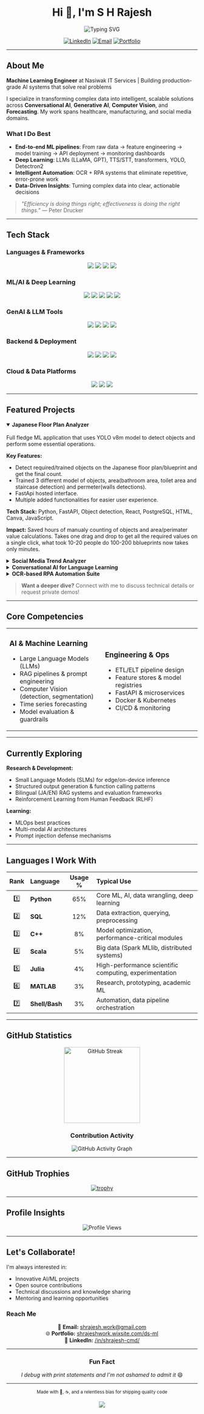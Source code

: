 <!-- Enhanced Profile README for @Github-Rajesh -->

<div align="center">

# Hi 👋, I'm S H Rajesh

<img src="https://readme-typing-svg.demolab.com?font=Fira+Code&size=24&duration=3000&pause=500&color=FF00D4&center=true&vCenter=true&width=600&lines=Machine+Learning+Engineer;GenAI+%26+LLM+Specialist;Computer+Vision+Developer;Building+AI+that+Ships" alt="Typing SVG" />

[![LinkedIn](https://img.shields.io/badge/LinkedIn-S.H.Rajesh-0077B5?style=for-the-badge&logo=linkedin&logoColor=white)](https://www.linkedin.com/in/shrajesh-cmd/)
[![Email](https://img.shields.io/badge/Email-shrajesh.work%40gmail.com-D14836?style=for-the-badge&logo=gmail&logoColor=white)](mailto:shrajesh.work@gmail.com)
[![Portfolio](https://img.shields.io/badge/Portfolio-Visit%20Now-FF00D4?style=for-the-badge&logo=google-chrome&logoColor=white)](https://shrajeshwork.wixsite.com/ds-ml)

</div>

---

## About Me

**Machine Learning Engineer** at Nasiwak IT Services | Building production-grade AI systems that solve real problems

I specialize in transforming complex data into intelligent, scalable solutions across **Conversational AI**, **Generative AI**, **Computer Vision**, and **Forecasting**. My work spans healthcare, manufacturing, and social media domains.

### What I Do Best
- **End-to-end ML pipelines**: From raw data → feature engineering → model training → API deployment → monitoring dashboards
- **Deep Learning**: LLMs (LLaMA, GPT), TTS/STT, transformers, YOLO, Detectron2
- **Intelligent Automation**: OCR + RPA systems that eliminate repetitive, error-prone work
- **Data-Driven Insights**: Turning complex data into clear, actionable decisions

> *"Efficiency is doing things right; effectiveness is doing the right things."* — Peter Drucker

---

## Tech Stack

### Languages & Frameworks
<p align="center">
  <img src="https://img.shields.io/badge/Python-3776AB?style=for-the-badge&logo=python&logoColor=white"/>
  <img src="https://img.shields.io/badge/PySpark-E25A1C?style=for-the-badge&logo=apache-spark&logoColor=white"/>
  <img src="https://img.shields.io/badge/SQL-4479A1?style=for-the-badge&logo=postgresql&logoColor=white"/>
  <img src="https://img.shields.io/badge/JavaScript-F7DF1E?style=for-the-badge&logo=javascript&logoColor=black"/>
</p>

### ML/AI & Deep Learning
<p align="center">
  <img src="https://img.shields.io/badge/TensorFlow-FF6F00?style=for-the-badge&logo=tensorflow&logoColor=white"/>
  <img src="https://img.shields.io/badge/PyTorch-EE4C2C?style=for-the-badge&logo=pytorch&logoColor=white"/>
  <img src="https://img.shields.io/badge/OpenCV-5C3EE8?style=for-the-badge&logo=opencv&logoColor=white"/>
  <img src="https://img.shields.io/badge/Scikit--Learn-F7931E?style=for-the-badge&logo=scikit-learn&logoColor=white"/>
  <img src="https://img.shields.io/badge/Hugging%20Face-FFD21E?style=for-the-badge&logo=huggingface&logoColor=black"/>
</p>

### GenAI & LLM Tools
<p align="center">
  <img src="https://img.shields.io/badge/LangChain-1C1C1C?style=for-the-badge&logo=chainlink&logoColor=white"/>
  <img src="https://img.shields.io/badge/LlamaIndex-000000?style=for-the-badge&logo=llama&logoColor=white"/>
  <img src="https://img.shields.io/badge/OpenAI-412991?style=for-the-badge&logo=openai&logoColor=white"/>
  <img src="https://img.shields.io/badge/FAISS-00599C?style=for-the-badge&logo=meta&logoColor=white"/>
</p>

### Backend & Deployment
<p align="center">
  <img src="https://img.shields.io/badge/FastAPI-009688?style=for-the-badge&logo=fastapi&logoColor=white"/>
  <img src="https://img.shields.io/badge/Docker-2496ED?style=for-the-badge&logo=docker&logoColor=white"/>
  <img src="https://img.shields.io/badge/Redis-DC382D?style=for-the-badge&logo=redis&logoColor=white"/>
  <img src="https://img.shields.io/badge/Nginx-009639?style=for-the-badge&logo=nginx&logoColor=white"/>
</p>

### Cloud & Data Platforms
<p align="center">
  <img src="https://img.shields.io/badge/AWS-232F3E?style=for-the-badge&logo=amazon-aws&logoColor=white"/>
  <img src="https://img.shields.io/badge/Databricks-E36209?style=for-the-badge&logo=databricks&logoColor=white"/>
  <img src="https://img.shields.io/badge/Azure-0078D4?style=for-the-badge&logo=microsoft-azure&logoColor=white"/>
</p>

---

## Featured Projects

<details open>
<summary><b>Japanese Floor Plan Analyzer</b></summary>
<br>
Full fledge ML application that uses YOLO v8m model to detect objects and perform some essential operations.

**Key Features:**
- Detect required/trained objects on the Japanese floor plan/blueprint and get the final count.
- Trained 3 different model of objects, area(bathroom area, toilet area and staircase detection) and permeter(walls detections).
- FastApi hosted interface.
- Multiple added functionalities for easier user experience.

**Tech Stack:** Python, FastAPI, Object detection, React, PostgreSQL, HTML, Canva, JavaScript. 

**Impact:** Saved hours of manualy counting of objects and area/perimater value calculations. Takes one drag and drop to get all the required values on a single click, what took 10-20 people do 100-200 bblueprints now takes only minutes.
</details>

<details>
<summary><b>Social Media Trend Analyzer</b></summary>
<br>
Full-stack AI pipeline that transforms social signals into visual trend stories using text-to-image generation.

**Key Features:**
- Real-time trend detection and analysis
- Multi-platform data aggregation
- AI-generated visual summaries
- RESTful API with caching layer

**Tech Stack:** Python, FastAPI, Stable Diffusion, Redis, React/Vue, PostgreSQL

**Impact:** Reduced content creation time by 70% for marketing teams
</details>

<details>
<summary><b>Conversational AI for Language Learning</b></summary>
<br>
Interactive language learning platform with real-time speech recognition and intelligent tutoring.

**Key Features:**
- Bidirectional TTS/STT for natural conversations
- Context-aware responses using RAG
- Progress tracking and personalized feedback
- Multi-language support (EN/JA)

**Tech Stack:** Whisper, LLaMA-2, LangChain, FAISS, FastAPI

**Impact:** 85% user satisfaction rate, 3x engagement vs traditional methods
</details>

<details>
<summary><b>OCR-based RPA Automation Suite</b></summary>
<br>
Enterprise-grade automation bots with high-accuracy document parsing and workflow orchestration.

**Key Features:**
- 98%+ OCR accuracy on complex documents
- Multi-system integration (Kizuku/WebAccess/MailDealer)
- Error handling and retry mechanisms
- Comprehensive audit logging

**Tech Stack:** OpenCV, Tesseract, Selenium, xlwings, Microsoft Graph API

**Impact:** Automated 10,000+ monthly transactions, saving 200+ hours/month
</details>

> **Want a deeper dive?** Connect with me to discuss technical details or request private demos!

---

## Core Competencies

<table>
<tr>
<td width="50%">

### AI & Machine Learning
- Large Language Models (LLMs)
- RAG pipelines & prompt engineering
- Computer Vision (detection, segmentation)
- Time series forecasting
- Model evaluation & guardrails

</td>
<td width="50%">

### Engineering & Ops
- ETL/ELT pipeline design
- Feature stores & model registries
- FastAPI & microservices
- Docker & Kubernetes
- CI/CD & monitoring

</td>
</tr>
</table>

---

## Currently Exploring

**Research & Development:**
- Small Language Models (SLMs) for edge/on-device inference
- Structured output generation & function calling patterns
- Bilingual (JA/EN) RAG systems and evaluation frameworks
- Reinforcement Learning from Human Feedback (RLHF)

**Learning:**
- MLOps best practices
- Multi-modal AI architectures
- Prompt injection defense mechanisms

---

## Languages I Work With

<div align="center">

| Rank | Language | Usage % | Typical Use |
|:----:|:---------|:-------:|:------------|
| 1️⃣ | **Python** | 65% | Core ML, AI, data wrangling, deep learning |
| 2️⃣ | **SQL** | 12% | Data extraction, querying, preprocessing |
| 3️⃣ | **C++** | 8% | Model optimization, performance-critical modules |
| 4️⃣ | **Scala** | 5% | Big data (Spark MLlib, distributed systems) |
| 5️⃣ | **Julia** | 4% | High-performance scientific computing, experimentation |
| 6️⃣ | **MATLAB** | 3% | Research, prototyping, academic ML |
| 7️⃣ | **Shell/Bash** | 3% | Automation, data pipeline orchestration |

</div>

---

## GitHub Statistics

<div align="center">

<img src="https://github-readme-streak-stats.herokuapp.com/?user=Github-Rajesh&theme=radical&hide_border=true&background=0D1117&stroke=FF00D4&ring=FF00D4&fire=FF6600&currStreakLabel=FF00D4" alt="GitHub Streak" height="200"/>

</div>

<div align="center">

### Contribution Activity

![GitHub Activity Graph](https://github-readme-activity-graph.vercel.app/graph?username=Github-Rajesh&theme=react-dark&bg_color=0D1117&color=FF00D4&line=FF00D4&point=FFFFFF&hide_border=true)

</div>

---

## GitHub Trophies

<div align="center">

[![trophy](https://github-profile-trophy.vercel.app/?username=Github-Rajesh&theme=radical&no-frame=true&no-bg=true&margin-w=4&row=1)](https://github.com/ryo-ma/github-profile-trophy)

</div>

---

## Profile Insights

<div align="center">

![Profile Views](https://komarev.com/ghpvc/?username=Github-Rajesh&color=FF00D4&style=for-the-badge&label=PROFILE+VIEWS)

</div>

---

## Let's Collaborate!

I'm always interested in:
- Innovative AI/ML projects
- Open source contributions
- Technical discussions and knowledge sharing
- Mentoring and learning opportunities

### Reach Me

<div align="center">

📧 **Email:** shrajesh.work@gmail.com  
🌐 **Portfolio:** [shrajeshwork.wixsite.com/ds-ml](https://shrajeshwork.wixsite.com/ds-ml)  
💼 **LinkedIn:** [/in/shrajesh-cmd/](https://www.linkedin.com/in/shrajesh-cmd/)

</div>

---

<div align="center">

### Fun Fact
*I debug with print statements and I'm not ashamed to admit it* 😄

---

<sub>Made with 💜, ☕, and a relentless bias for shipping quality code</sub>

<img src="https://raw.githubusercontent.com/Trilokia/Trilokia/379277808c61ef204768a61bbc5d25bc7798ccf1/bottom_header.svg" />

</div>
